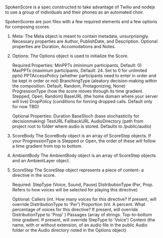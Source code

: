 SpokenScore is a spec constructed to take advantage of Twilio and nodejs to use a group of individuals and their phones as an automated choir.

SpokenScores are json files with a few required elements and a few options for composing scores.

1. Meta:
    The Meta object is meant to contain metadata, unsurprisingly.
    Necessary properties are Author, PublishDate, and Description.
    Optional properties are Duration, Accomodations and Notes.
    
2. Options:
    The Options object is used to initialize the Score.
    
    Required Properties: 
    MinPPTs (minimum participants, Default: 0)
    MaxPPTs (maximum participants, Default: 24. Set to 0 for unlimited ppts)
    PPTAccessPolicy (whether participants need to enter in order and be kept in order or not)
    BranchingType (aleatory decision-making within the composition. Default, Random, Protagonizing, None)
    ProgressionType (how the score moves through its time gradient. Stepped, Open, Random)
    BaseURL (the home domain where your server will live)
    DropPolicy (conditions for forcing dropped calls. Default only for now TBD)
    
    Optional Properties:
    Duration
    BaseStoch (base stochasticity for decisionmaking)
    TestURL
    FallbackURL
    AudioDirectory (path from project root to folder where audio is stored. Defaults to /public/audio)
    
3. ScoreBody
    The ScoreBody object is an array of ScoreStep objects.
    If your ProgressionType is Stepped or Open, the order of these will follow a time gradient from top to bottom.
    
4. AmbientBody
    The AmbientBody object is an array of ScoreStep objects and an AmbientLayer object.
    
5. ScoreStep
    The ScoreStep object represents a piece of content- a directive in the score.
    
    Required: 
    StepType (Voice, Sound, Pause)
    DistributionType (Per, Prop. Refers to how voices will be selected for playing this directive)
    
    Optional:
    Callers (int. How many voices for this directive? If present, will override DistributionType to 'Per')
    Proportion (int. A percent. What percentage of voices for this directive? If present, will override DistributionType to 'Prop' )
    Passages (array of strings. Top-to-bottom time gradient. If present, will override StepType to 'Voice')
    Content (the name, with or without extension, of an audio file in the public Audio folder or the Audio directory noted in the Options object)